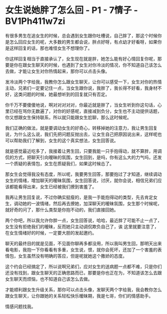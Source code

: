 # 女生说她胖了怎么回 - P1 - 7情子 - BV1Ph411w7zi

有很多男生在追女生的时候，总会遇到女生跟你吐槽说，自己胖了，那这个时候你是怎么回应女生的呢，大多数的男生都会说，胖点好呀，有点幼才好看呀，如果你是这样回复的话，那也难怪女生不想理你了。

你这样回复相当于直接承认了，女生现在就是胖，她怎么能有好心情回复你呢，那要是你在跟女生聊天的时候，也遇到了女生对你冷淡的情况，你不知道自己该怎么去做，才能让女生对你热情起来，那你可以点击头像。

发冷淡两个字给我，我教你怎么跟女生聊天，让你可以感受一下，女生对你的热情主动，兄弟们一定要记住一点，当女生跟你说，我胖了，我长得不好看，我身材不好，这类问题的时候，她最想听到的回复就只有否定。

你千万不要傻傻地说，啊对对对对对，你最近就是胖了，当女生听到你这句话，心里已经在骂你无数遍了，对你的好感呢，直接减到负分，女生也不主动提供话题，你又想跟女生保持联系，所以就只能跟女生尬聊，那么这时候呢。

我们正确的做法，就是要调动女生的好奇心，转移掉她的注意力，我让男生回复说，为什么这么说，我们先把问题反抛出去，让女生自己把原因说出来，这样呢也可以帮助我们了解到，女生的这个真实想法，女生回答说。

就是感觉最近吃多了，我接着让男生回，只要我能一只手抱得动，就不算胖，用调侃的方式，把聊天引向暧昧的氛围，女生回到，是吗，你有这么大的力气吗，还发一个质疑的表情包，女生在质疑我们，如果这时候怂了。

那女生会觉得我没有态度，所以呢，我要男生回答，那要抱过了才知道，继续调动女生的情绪，增加聊天的暧昧氛围，女生回答说，讨厌，就你会说，相信兄弟们应该都能看得出来，女生已经被我们撩到害羞了。

我再让男生回复说，不过你确实挺瘦的，是我一手能抱得动的类型，先去肯定女生，调动她的一波情绪，然后再去撩她，加深聊天的暧昧氛围，女生那个时候呢，就好奇的问了，那什么类型是你抱不动的，我们直接回她。

两个你吧，所以我允许你胖一点，女生回答说，哈哈，最近胖了可能不止一点了，女生没有拒绝我们的暧昧，反而她只主动调侃欺负自己了，诶 这里就要注意了，在女生情绪好的时候，一定要大胆的发起邀约。

聊天的最终目的就是见面，不见面你聊再多都没用，所以我叫男生回，那明天出来看电影，我抱一下你看看有多重，女生说，恨，就你会死坏，还加了一个害羞的表情包，女生虽然没有明确的答应，但是呢就她这个撒娇的态度。

这个约会已经搞定了，所以说啊兄弟们，应对女生的送病题一点都不难，只是你们还没有找到，跟女生聊天的正确思路而已，那要是你也正在为，不知道该怎么去跟女生聊天而烦恼，也不知道自己该怎么去做。

才能顺利跟女生升级关系，那你可以点击头像，发聊天两个字给我，我会教你怎么跟女生聊天，让你跟她的关系轻松快乐暧昧期，我是七哥，你们的情感助手。

情感问题找我。